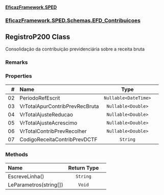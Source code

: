 #### [EficazFramework.SPED](EficazFrameworkSPED.md 'EficazFramework SPED')
### [EficazFramework.SPED.Schemas.EFD_Contribuicoes](EficazFramework.SPED.Schemas.EFD_Contribuicoes.md 'EficazFramework.SPED.Schemas.EFD_Contribuicoes')

## RegistroP200 Class

Consolidação da contribuição previdenciária sobre a receita bruta

### Remarks
### Properties

| # | Name | Type | |
| ---: | :--- | :---: | :--- |
| 02 | PeriodoRefEscrit | `Nullable<DateTime>` |  |
| 03 | VrTotalApurContribPrevRecBruta | `Nullable<Double>` |  |
| 04 | VrTotalAjusteReducao | `Nullable<Double>` |  |
| 05 | VrTotalAjusteAcrescimo | `Nullable<Double>` |  |
| 06 | VrTotalContribPrevRecolher | `Nullable<Double>` |  |
| 07 | CodigoReceitaContribPrevDCTF | `String` |  |
### Methods

| Name | Return Type | |
| :--- | :---: | :--- |
| EscreveLinha() | `String` |  |
| LeParametros(string[]) | `Void` |  |
